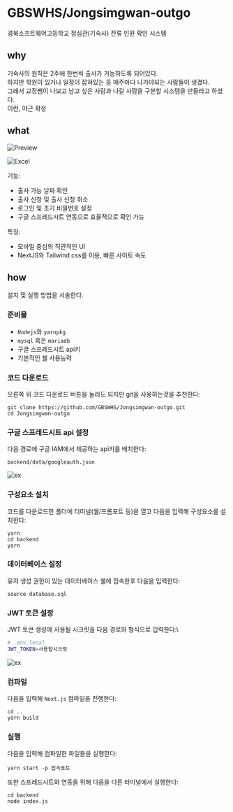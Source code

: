 # GBSWHS/Jongsimgwan-outgo
경북소프트웨어고등학교 정심관(기숙사) 잔류 인원 확인 시스템

## why
기숙사의 원칙은 2주에 한번씩 출사가 가능하도록 되어있다.\
하지만 학원이 있거나 일정이 잡혀있는 등 매주마다 나가야되는 사람들이 생겼다.\
그래서 교장쌤이 나보고 남고 싶은 사람과 나갈 사람을 구분할 시스템을 만들라고 하셨다.\
이런, 야근 확정

## what
![Preview](https://cdn.discordapp.com/attachments/812599432327069708/820201005580156928/Peek_2021-03-13_16-45.gif)

![Excel](https://cdn.discordapp.com/attachments/530043751901429762/820204142303772692/unknown.png)

기능:
* 출사 가능 날짜 확인
* 출사 신청 및 출사 신청 취소
* 로그인 및 초기 비밀번호 설정
* 구글 스프레드시트 연동으로 효율적으로 확인 가능

특징:
* 모바일 중심의 직관적인 UI
* NextJS와 Tailwind.css를 이용, 빠른 사이트 속도


## how
설치 및 실행 방법을 서술한다.

### 준비물
* `Nodejs`와 `yarnpkg`
* `mysql` 혹은 `mariadb`
* 구글 스프레드시트 api키
* 기본적인 쉘 사용능력

### 코드 다운로드
오른쪽 위 코드 다운로드 버튼을 눌러도 되지만 git을 사용하는것을 추천한다:
```
git clone https://github.com/GBSWHS/Jongsimgwan-outgo.git
cd Jongsimgwan-outgo
```

### 구글 스프레드시트 api 설정
다음 경로에 구글 IAM에서 제공하는 api키를 배치한다:
```
backend/data/googleauth.json
```

![ex](https://cdn.discordapp.com/attachments/530043751901429762/820207500527665152/unknown.png)

### 구성요소 설치
코드를 다운로드한 폴더에 터미널(쉘/프롬포트 등)을 열고 다음을 입력해 구성요소를 설치한다:
```
yarn
cd backend
yarn
```

### 데이터베이스 설정
유저 생성 권한이 있는 데이터베이스 쉘에 접속한후 다음을 입력한다:
```
source database.sql
```

### JWT 토큰 설정
JWT 토큰 생성에 사용될 시크릿을 다음 경로와 형식으로 입력한다:\
```sh
# .env.local
JWT_TOKEN=사용할시크릿
```

![ex](https://cdn.discordapp.com/attachments/530043751901429762/820209944624103434/unknown.png)

### 컴파일
다음을 입력해 `Next.js` 컴파일을 진행한다:
```
cd ..
yarn build
```

### 실행
다음을 입력해 컴파일한 파일들을 실행한다:
```
yarn start -p 접속포트
```

또한 스프레드시트와 연동을 위해 다음을 다른 터미널에서 실행한다:
```
cd backend
node index.js
```

